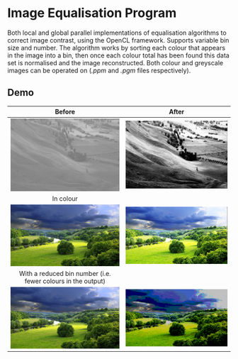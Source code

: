 # Image Equalisation Program

Both local and global parallel implementations of equalisation algorithms to correct image contrast, using the OpenCL framework. Supports variable bin size and number.
The algorithm works by sorting each colour that appears in the image into a bin, then once each colour total has been found this data set is normalised and the image reconstructed. Both colour and greyscale images can be operated on (*.ppm* and *.pgm* files respectively).

## Demo

Before                     |  After
:-------------------------:|:-------------------------:
![input1](demo/test_1.png) |  ![output1](demo/output1.PNG)
In colour           |  
![input2](demo/test_2.png) |  ![output2](demo/output2.PNG)
With a reduced bin number (i.e. fewer colours in the output)  |
![input3](demo/test_2.png) |  ![output3](demo/output3.PNG)
